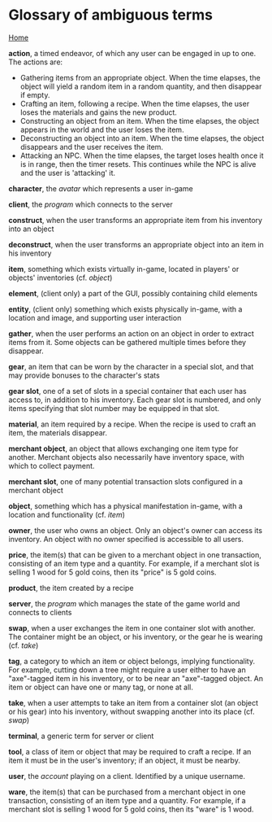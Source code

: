 # Glossary of ambiguous terms
[Home](index.md)

**action**, a timed endeavor, of which any user can be engaged in up to one.  The actions are:
* Gathering items from an appropriate object.  When the time elapses, the object will yield a random item in a random quantity, and then disappear if empty.
* Crafting an item, following a recipe.  When the time elapses, the user loses the materials and gains the new product.
* Constructing an object from an item.  When the time elapses, the object appears in the world and the user loses the item.
* Deconstructing an object into an item.  When the time elapses, the object disappears and the user receives the item.
* Attacking an NPC.  When the time elapses, the target loses health once it is in range, then the timer resets.  This continues while the NPC is alive and the user is 'attacking' it.

**character**, the *avatar* which represents a user in-game

**client**, the *program* which connects to the server

**construct**, when the user transforms an appropriate item from his inventory into an object

**deconstruct**, when the user transforms an appropriate object into an item in his inventory

**item**, something which exists virtually in-game, located in players' or objects' inventories (cf. *object*)

**element**, (client only) a part of the GUI, possibly containing child elements

**entity**, (client only) something which exists physically in-game, with a location and image, and supporting user interaction

**gather**, when the user performs an action on an object in order to extract items from it.  Some objects can be gathered multiple times before they disappear.

**gear**, an item that can be worn by the character in a special slot, and that may provide bonuses to the character's stats

**gear slot**, one of a set of slots in a special container that each user has access to, in addition to his inventory.  Each gear slot is numbered, and only items specifying that slot number may be equipped in that slot.

**material**, an item required by a recipe.  When the recipe is used to craft an item, the materials disappear.

**merchant object**, an object that allows exchanging one item type for another.  Merchant objects also necessarily have inventory space, with which to collect payment.

**merchant slot**, one of many potential transaction slots configured in a merchant object

**object**, something which has a physical manifestation in-game, with a location and functionality (cf. *item*)

**owner**, the user who owns an object.  Only an object's owner can access its inventory.  An object with no owner specified is accessible to all users.

**price**, the item(s) that can be given to a merchant object in one transaction, consisting of an item type and a quantity.  For example, if a merchant slot is selling 1 wood for 5 gold coins, then its "price" is 5 gold coins.

**product**, the item created by a recipe

**server**, the *program* which manages the state of the game world and connects to clients

**swap**, when a user exchanges the item in one container slot with another.  The container might be an object, or his inventory, or the gear he is wearing (cf. *take*)

**tag**, a category to which an item or object belongs, implying functionality.  For example, cutting down a tree might require a user either to have an "axe"-tagged item in his inventory, or to be near an "axe"-tagged object.  An item or object can have one or many tag, or none at all.

**take**, when a user attempts to take an item from a container slot (an object or his gear) into his inventory, without swapping another into its place (cf. *swap*)

**terminal**, a generic term for server or client

**tool**, a class of item or object that may be required to craft a recipe.  If an item it must be in the user's inventory; if an object, it must be nearby.

**user**, the *account* playing on a client.  Identified by a unique username.

**ware**, the item(s) that can be purchased from a merchant object in one transaction, consisting of an item type and a quantity.  For example, if a merchant slot is selling 1 wood for 5 gold coins, then its "ware" is 1 wood.
